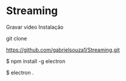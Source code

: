 # Streaming
Gravar video
Instalação

git clone

https://github.com/gabrielsouza1/Streaming.git

$ npm install -g electron

$ electron .

